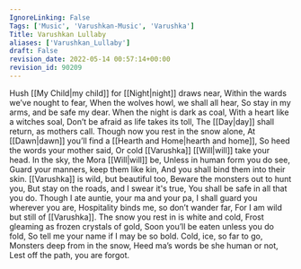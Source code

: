 ```yaml
---
IgnoreLinking: False
Tags: ['Music', 'Varushkan-Music', 'Varushka']
Title: Varushkan Lullaby
aliases: ['Varushkan_Lullaby']
draft: False
revision_date: 2022-05-14 00:57:14+00:00
revision_id: 90209
---
```


Hush [[My Child|my child]] for [[Night|night]] draws near,
Within the wards we’ve nought to fear,
When the wolves howl, we shall all hear,
So stay in my arms, and be safe my dear.
When the night is dark as coal,
With a heart like a witches soal,
Don’t be afraid as life takes its toll,
The [[Day|day]] shall return, as mothers call.
Though now you rest in the snow alone,
At [[Dawn|dawn]] you’ll find a [[Hearth and Home|hearth and home]],
So heed the words your mother said,
Or cold [[Varushka]] [[Will|will]] take your head.
In the sky, the Mora [[Will|will]] be,
Unless in human form you do see,
Guard your manners, keep them like kin,
And you shall bind them into their skin.
[[Varushka]] is wild, but beautiful too,
Beware the monsters out to hunt you,
But stay on the roads, and I swear it's true,
You shall be safe in all that you do.
Though I ate auntie, your ma and your pa,
I shall guard you wherever you are,
Hospitality binds me, so don’t wander far,
For I am wild but still of [[Varushka]].
The snow you rest in is white and cold,
Frost gleaming as frozen crystals of gold,
Soon you’ll be eaten unless you do fold,
So tell me your name if I may be so bold.
Cold, ice, so far to go,
Monsters deep from in the snow,
Heed ma’s words be she human or not,
Lest off the path, you are forgot.